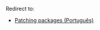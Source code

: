 Redirect to:

*   [Patching packages (Português)](/index.php/Patching_packages_(Portugu%C3%AAs) "Patching packages (Português)")